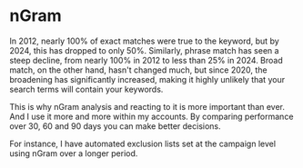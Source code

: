 # nGram
In 2012, nearly 100% of exact matches were true to the keyword, but by 2024, this has dropped to only 50%. Similarly, phrase match has seen a steep decline, from nearly 100% in 2012 to less than 25% in 2024. Broad match, on the other hand, hasn't changed much, but since 2020, the broadening has significantly increased, making it highly unlikely that your search terms will contain your keywords.

This is why nGram analysis and reacting to it is more important than ever. And I use it more and more within my accounts. By comparing performance over 30, 60 and 90 days you can make better decisions.

For instance, I have automated exclusion lists set at the campaign level using nGram over a longer period.
